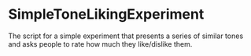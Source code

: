 SimpleToneLikingExperiment
==========================

The script for a simple experiment that presents a series of similar tones and asks people to rate how much they like/dislike them.
